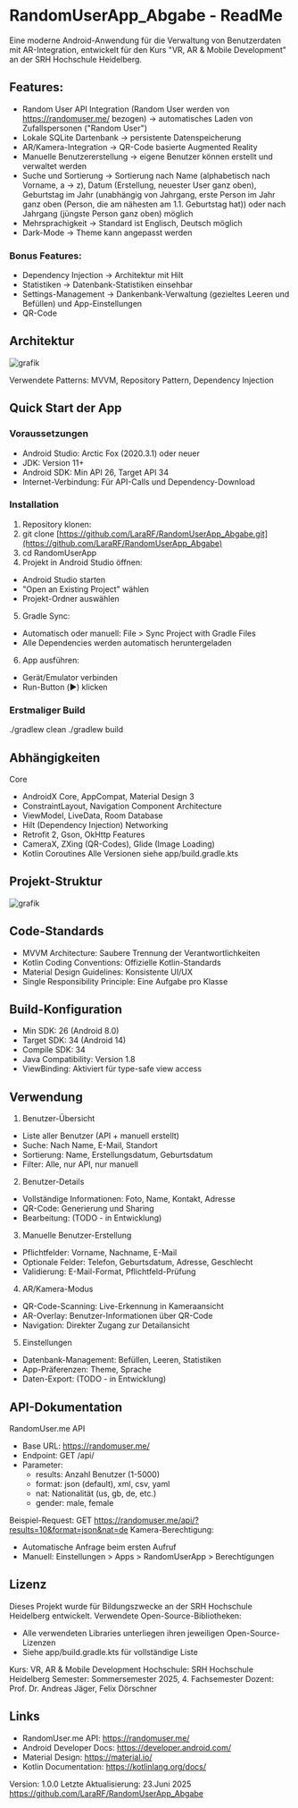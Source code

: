 # RandomUserApp_Abgabe - ReadMe

Eine moderne Android-Anwendung für die Verwaltung von Benutzerdaten mit AR-Integration, entwickelt für den Kurs "VR, AR & Mobile Development" an der SRH Hochschule Heidelberg.

## Features:
- Random User API Integration (Random User werden von https://randomuser.me/ bezogen) -> automatisches Laden von Zufallspersonen ("Random User")
- Lokale SQLite Dartenbank -> persistente Datenspeicherung
- AR/Kamera-Integration -> QR-Code basierte Augmented Reality
- Manuelle Benutzererstellung -> eigene Benutzer können erstellt und verwaltet werden
- Suche und Sortierung -> Sortierung nach Name (alphabetisch nach Vorname, a -> z), Datum (Erstellung, neuester User ganz oben), Geburtstag im Jahr (unabhängig von Jahrgang, erste Person im Jahr ganz oben (Person, die am nähesten am 1.1. Geburtstag hat)) oder nach Jahrgang (jüngste Person ganz oben) möglich
- Mehrsprachigkeit -> Standard ist Englisch, Deutsch möglich
- Dark-Mode -> Theme kann angepasst werden

### Bonus Features:
- Dependency Injection -> Architektur mit Hilt
- Statistiken -> Datenbank-Statistiken einsehbar
- Settings-Management -> Dankenbank-Verwaltung (gezieltes Leeren und Befüllen) und App-Einstellungen
- QR-Code 


## Architektur
![grafik](https://github.com/user-attachments/assets/24f8a13f-135a-4bfd-8374-a16612d94c7c)

Verwendete Patterns: MVVM, Repository Pattern, Dependency Injection

## Quick Start der App
### Voraussetzungen
- Android Studio: Arctic Fox (2020.3.1) oder neuer
- JDK: Version 11+
- Android SDK: Min API 26, Target API 34
- Internet-Verbindung: Für API-Calls und Dependency-Download
### Installation
1.	Repository klonen:
2.	git clone [https://github.com/LaraRF/RandomUserApp_Abgabe.git](https://github.com/LaraRF/RandomUserApp_Abgabe)
3.	cd RandomUserApp
4.	Projekt in Android Studio öffnen:
   - Android Studio starten
   - "Open an Existing Project" wählen
   - Projekt-Ordner auswählen
5.	Gradle Sync:
  - Automatisch oder manuell: File > Sync Project with Gradle Files
  - Alle Dependencies werden automatisch heruntergeladen
6.	App ausführen:
  - Gerät/Emulator verbinden
  - Run-Button (▶️) klicken
### Erstmaliger Build
./gradlew clean
./gradlew build


## Abhängigkeiten
Core
- AndroidX Core, AppCompat, Material Design 3
- ConstraintLayout, Navigation Component
Architecture
- ViewModel, LiveData, Room Database
- Hilt (Dependency Injection)
Networking
- Retrofit 2, Gson, OkHttp
Features
- CameraX, ZXing (QR-Codes), Glide (Image Loading)
- Kotlin Coroutines
Alle Versionen siehe app/build.gradle.kts


## Projekt-Struktur

![grafik](https://github.com/user-attachments/assets/353b0092-dcf8-4f05-ade7-bd1479bcae59)

## Code-Standards
- MVVM Architecture: Saubere Trennung der Verantwortlichkeiten
- Kotlin Coding Conventions: Offizielle Kotlin-Standards
- Material Design Guidelines: Konsistente UI/UX
- Single Responsibility Principle: Eine Aufgabe pro Klasse
## Build-Konfiguration
- Min SDK: 26 (Android 8.0)
- Target SDK: 34 (Android 14)
- Compile SDK: 34
- Java Compatibility: Version 1.8
- ViewBinding: Aktiviert für type-safe view access

## Verwendung
1. Benutzer-Übersicht
- Liste aller Benutzer (API + manuell erstellt)
- Suche: Nach Name, E-Mail, Standort
- Sortierung: Name, Erstellungsdatum, Geburtsdatum
- Filter: Alle, nur API, nur manuell
2. Benutzer-Details
- Vollständige Informationen: Foto, Name, Kontakt, Adresse
- QR-Code: Generierung und Sharing
- Bearbeitung: (TODO - in Entwicklung)
3. Manuelle Benutzer-Erstellung
- Pflichtfelder: Vorname, Nachname, E-Mail
- Optionale Felder: Telefon, Geburtsdatum, Adresse, Geschlecht
- Validierung: E-Mail-Format, Pflichtfeld-Prüfung
4. AR/Kamera-Modus
- QR-Code-Scanning: Live-Erkennung in Kameraansicht
- AR-Overlay: Benutzer-Informationen über QR-Code
- Navigation: Direkter Zugang zur Detailansicht
5. Einstellungen
- Datenbank-Management: Befüllen, Leeren, Statistiken
- App-Präferenzen: Theme, Sprache
- Daten-Export: (TODO - in Entwicklung)


## API-Dokumentation
RandomUser.me API
- Base URL: https://randomuser.me/
- Endpoint: GET /api/
- Parameter: 
   - results: Anzahl Benutzer (1-5000)
   - format: json (default), xml, csv, yaml
   - nat: Nationalität (us, gb, de, etc.)
   - gender: male, female

Beispiel-Request:
GET https://randomuser.me/api/?results=10&format=json&nat=de
Kamera-Berechtigung:
- Automatische Anfrage beim ersten Aufruf
- Manuell: Einstellungen > Apps > RandomUserApp > Berechtigungen


## Lizenz
Dieses Projekt wurde für Bildungszwecke an der SRH Hochschule Heidelberg entwickelt.
Verwendete Open-Source-Bibliotheken:
- Alle verwendeten Libraries unterliegen ihren jeweiligen Open-Source-Lizenzen
- Siehe app/build.gradle.kts für vollständige Liste

Kurs: VR, AR & Mobile Development
Hochschule: SRH Hochschule Heidelberg
Semester: Sommersemester 2025, 4. Fachsemester
Dozent: Prof. Dr. Andreas Jäger, Felix Dörschner

## Links
- RandomUser.me API: https://randomuser.me/
- Android Developer Docs: https://developer.android.com/
- Material Design: https://material.io/
- Kotlin Documentation: https://kotlinlang.org/docs/

Version: 1.0.0
Letzte Aktualisierung: 23.Juni 2025
https://github.com/LaraRF/RandomUserApp_Abgabe
